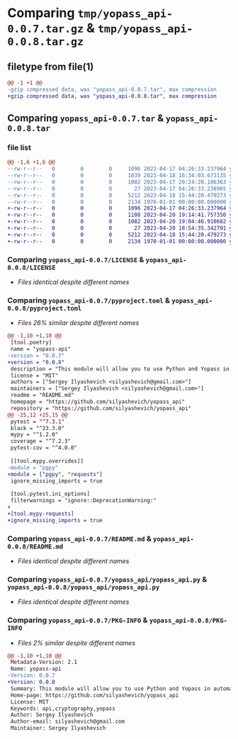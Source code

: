 # Comparing `tmp/yopass_api-0.0.7.tar.gz` & `tmp/yopass_api-0.0.8.tar.gz`

## filetype from file(1)

```diff
@@ -1 +1 @@
-gzip compressed data, was "yopass_api-0.0.7.tar", max compression
+gzip compressed data, was "yopass_api-0.0.8.tar", max compression
```

## Comparing `yopass_api-0.0.7.tar` & `yopass_api-0.0.8.tar`

### file list

```diff
@@ -1,6 +1,6 @@
--rw-r--r--   0        0        0     1096 2023-04-17 04:26:33.237964 yopass_api-0.0.7/LICENSE
--rw-r--r--   0        0        0     1039 2023-04-18 16:34:03.673135 yopass_api-0.0.7/pyproject.toml
--rw-r--r--   0        0        0     1082 2023-04-17 20:24:20.186363 yopass_api-0.0.7/README.md
--rw-r--r--   0        0        0       27 2023-04-17 04:26:33.238965 yopass_api-0.0.7/yopass_api/__init__.py
--rw-r--r--   0        0        0     5212 2023-04-18 15:44:20.479273 yopass_api-0.0.7/yopass_api/yopass_api.py
--rw-r--r--   0        0        0     2134 1970-01-01 00:00:00.000000 yopass_api-0.0.7/PKG-INFO
+-rw-r--r--   0        0        0     1096 2023-04-17 04:26:33.237964 yopass_api-0.0.8/LICENSE
+-rw-r--r--   0        0        0     1108 2023-04-20 19:14:41.757350 yopass_api-0.0.8/pyproject.toml
+-rw-r--r--   0        0        0     1082 2023-04-20 19:04:46.910682 yopass_api-0.0.8/README.md
+-rw-r--r--   0        0        0       27 2023-04-20 18:54:35.342791 yopass_api-0.0.8/yopass_api/__init__.py
+-rw-r--r--   0        0        0     5212 2023-04-18 15:44:20.479273 yopass_api-0.0.8/yopass_api/yopass_api.py
+-rw-r--r--   0        0        0     2134 1970-01-01 00:00:00.000000 yopass_api-0.0.8/PKG-INFO
```

### Comparing `yopass_api-0.0.7/LICENSE` & `yopass_api-0.0.8/LICENSE`

 * *Files identical despite different names*

### Comparing `yopass_api-0.0.7/pyproject.toml` & `yopass_api-0.0.8/pyproject.toml`

 * *Files 26% similar despite different names*

```diff
@@ -1,10 +1,10 @@
 [tool.poetry]
 name = "yopass-api"
-version = "0.0.7"
+version = "0.0.8"
 description = "This module will allow you to use Python and Yopass in automation projects"
 license = "MIT"
 authors = ["Sergey Ilyashevich <silyashevich@gmail.com>"]
 maintainers = ["Sergey Ilyashevich <silyashevich@gmail.com>"]
 readme = "README.md"
 homepage = "https://github.com/silyashevich/yopass_api"
 repository = "https://github.com/silyashevich/yopass_api"
@@ -25,12 +25,15 @@
 pytest = "^7.3.1"
 black = "^23.3.0"
 mypy = "^1.2.0"
 coverage = "^7.2.3"
 pytest-cov = "^4.0.0"
 
 [[tool.mypy.overrides]]
-module = "pgpy"
+module = ["pgpy", "requests"]
 ignore_missing_imports = true
 
 [tool.pytest.ini_options]
 filterwarnings = "ignore::DeprecationWarning:"
+
+[tool.mypy-requests]
+ignore_missing_imports = true
```

### Comparing `yopass_api-0.0.7/README.md` & `yopass_api-0.0.8/README.md`

 * *Files identical despite different names*

### Comparing `yopass_api-0.0.7/yopass_api/yopass_api.py` & `yopass_api-0.0.8/yopass_api/yopass_api.py`

 * *Files identical despite different names*

### Comparing `yopass_api-0.0.7/PKG-INFO` & `yopass_api-0.0.8/PKG-INFO`

 * *Files 2% similar despite different names*

```diff
@@ -1,10 +1,10 @@
 Metadata-Version: 2.1
 Name: yopass-api
-Version: 0.0.7
+Version: 0.0.8
 Summary: This module will allow you to use Python and Yopass in automation projects
 Home-page: https://github.com/silyashevich/yopass_api
 License: MIT
 Keywords: api,cryptography,yopass
 Author: Sergey Ilyashevich
 Author-email: silyashevich@gmail.com
 Maintainer: Sergey Ilyashevich
```

